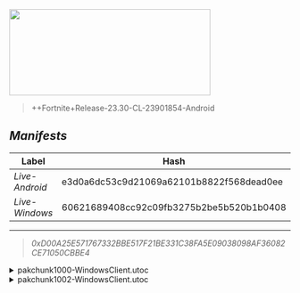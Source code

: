 <div style="pointer-events: none">
  <img style="pointer-events: none" src="https://raw.githubusercontent.com/Tectors/Archive/master/source/dependents/gen.24.10.svg" width="360" height="155">
<div>

 >  
  
  > ++Fortnite+Release-23.30-CL-23901854-Android

## *Manifests*
| Label | Hash | Route |
| - | - | - |
| *Live-Android* | e3d0a6dc53c9d21069a62101b8822f568dead0ee | [THQ10o-nEFRlJd7IVE-lovIXhHUXuw](https://github.com/Tectors/Archive/blob/master/manifests/THQ10o-nEFRlJd7IVE-lovIXhHUXuw.manifest) |
| *Live-Windows* | 60621689408cc92c09fb3275b2be5b520b1b0408 | [N0zfnTCBNb4rhEbNm0izqdHiVbCoaQ](https://github.com/Tectors/Archive/blob/master/manifests/N0zfnTCBNb4rhEbNm0izqdHiVbCoaQ.manifest) |

---

> *0xD00A25E571767332BBE517F21BE331C38FA5E09038098AF36082CE71050CBBE4*

<details>
  <summary>pakchunk1000-WindowsClient.utoc</summary>

 > 
    0x13701D226DD56AF560EC5C0AEC704416BE9EDEC139D8850BEAB6631859BD402A

  <img src="https://raw.githubusercontent.com/Tectors/Archive/master/source/dependents/referred/EID_Nimble.svg" width="100"> 
</details>

<details>
  <summary>pakchunk1002-WindowsClient.utoc</summary>

 > 
    0xCE40528117ED504741DDDA9A7A52F0685231C95BF70300DB75CC1CE61B20FBE9

  <img src="https://raw.githubusercontent.com/Tectors/Archive/master/source/dependents/referred/EID_DoubleTake.svg" width="100"> 
</details>

